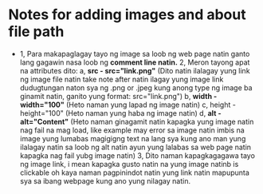 # Notes for adding images and about file path
- 1, <!--(<img src="Link width="100" height="100" alt="image"/>)--> Para makapaglagay tayo ng image sa loob ng web page natin ganto lang gagawin nasa loob ng <b>comment line natin.</b>
2, Meron tayong apat na attributes dito:
a, <b>src - src="link.png"</b> (Dito natin ilalagay yung link ng image file natin take note after natin ilagay yung image link dudugtungan naton sya ng .png or .jpeg kung anong type ng image ba ginamit natin, ganito yung format: src="link.png")
b, <b>width - width="100"</b> (Heto naman yung lapad ng image natin)
c, height - height="100" (Heto naman yung haba ng image natin)
d, <b>alt - alt="Content"</b> (Heto naman ginagamit natin kapagka yung image natin nag fail na mag load, like example may error sa image natin imbis na image yung lumabas magigigng text na lang sya kung ano man yung ilalagay natin sa loob ng alt natin ayun yung lalabas sa web page natin kapagka nag fail yubg image natin)
3, <!--<a href="Link Page or Destination" <img src="Link image"/> </a>--> Dito naman kapagkagagawa tayo ng image link, i mean kapagka gusto natin na yung image natinb is clickable oh kaya naman pagpinindot natin yung link natin mapupunta sya sa ibang webpage kung ano yung nilagay natin.